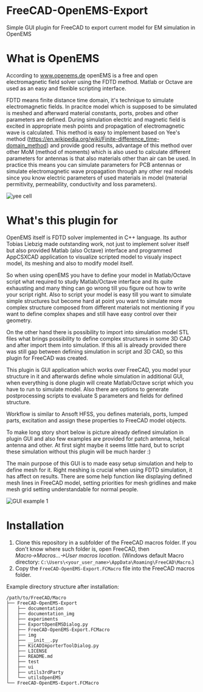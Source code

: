 FreeCAD-OpenEMS-Export
======================
Simple GUI plugin for FreeCAD to export current model for EM simulation in OpenEMS

What is OpenEMS
===============
According to www.openems.de openEMS is a free and open electromagnetic field solver using the FDTD method. Matlab or Octave are used as an easy and flexible scripting interface.

FDTD means finite distance time domain, it's technique to simulate electromagnetic fields. In pracitce model which is supposed to be simulated is meshed and afterward material constants, ports, probes and other parameters are defined. During simulation electric and magnetic field is excited in appropriate mesh points and propagation of electromagnetic wave is calculated.
This method is easy to implement based on Yee's method (https://en.wikipedia.org/wiki/Finite-difference_time-domain_method) and provide good results, advantage of this method over other MoM (method of moments) which is also used to calculate different parameters for antennas is that also materials other than air can be used. In practice this means you can simulate parameters for PCB antennas or simulate electromagnetic wave propagation through any other real models since you know electric parameters of used materials in model (material permitivity, permeability, conductivity and loss parameters).

![yee cell](./documentation_img/yee_cell.png)

What's this plugin for
======================
OpenEMS itself is FDTD solver implemented in C++ language. Its author Tobias Liebzig made outstanding work, not just to implement solver itself but also provided Matlab (also Octave) interface and programmed AppCSXCAD application to visualize scripted model to visualy inspect model, its meshing and also to modify model itself.

So when using openEMS you have to define your model in Matlab/Octave script what required to study Matlab/Octave interface and its quite exhausting and many thing can go wrong till you figure out how to write your script right. Also to script your model is easy till you want to simulate simple structures but become hard at point you want to simulate more complex structure composed from different materials not mentioning if you want to define complex shapes and still have easy control over their geometry.

On the other hand there is possibility to import into simulation model STL files what brings possibility to define complex structures in some 3D CAD and after import them into simulation. If this all is already provided there was still gap between defining simulation in script and 3D CAD, so this plugin for FreeCAD was created.

This plugin is GUI application which works over FreeCAD, you model your structure in it and afterwards define whole simulation in additional GUI, when everything is done plugin will create Matlab/Octave script which you have to run to simulate model. Also there are options to generate postprocessing scripts to evaluate S parameters and fields for defined structure.

Workflow is similar to Ansoft HFSS, you defines materials, ports, lumped parts, excitation and assign these properties to FreeCAD model objects.

To make long story short below is picture already defined simulation in plugin GUI and also few examples are provided for patch antenna, helical antenna and other. At first sight maybe it seems little hard, but to script these simulation without this plugin will be much harder :)

The main purpose of this GUI is to made easy setup simulation and help to define mesh for it. Right meshing is crucial when using FDTD simulation, it has affect on results. There are some help function like displaying defined mesh lines in FreeCAD model, setting priorities for mesh gridlines and make mesh grid setting understandable for normal people.

![GUI example 1](./documentation_img/GUI_example_1.png)

Installation
============
1. Clone this repository in a subfolder of the FreeCAD macros folder. If you don't know where such folder is, open FreeCAD, then *Macro→Macros...→User macros location*. (Windows default Macro directory: `C:\Users\<your_user_name>\AppData\Roaming\FreeCAD\Macro`.)
2. Copy the `FreeCAD-OpenEMS-Export.FCMacro` file into the FreeCAD macros folder.

Example directory structure after installation:
```
/path/to/FreeCAD/Macro
├── FreeCAD-OpenEMS-Export
│   ├── documentation
│   ├── documentation_img
│   ├── experiments
│   ├── ExportOpenEMSDialog.py
│   ├── FreeCAD-OpenEMS-Export.FCMacro
│   ├── img
│   ├── __init__.py
│   ├── KiCADImporterToolDialog.py
│   ├── LICENSE
│   ├── README.md
│   ├── test
│   ├── ui
│   ├── utils3rdParty
│   └── utilsOpenEMS
└── FreeCAD-OpenEMS-Export.FCMacro
```
